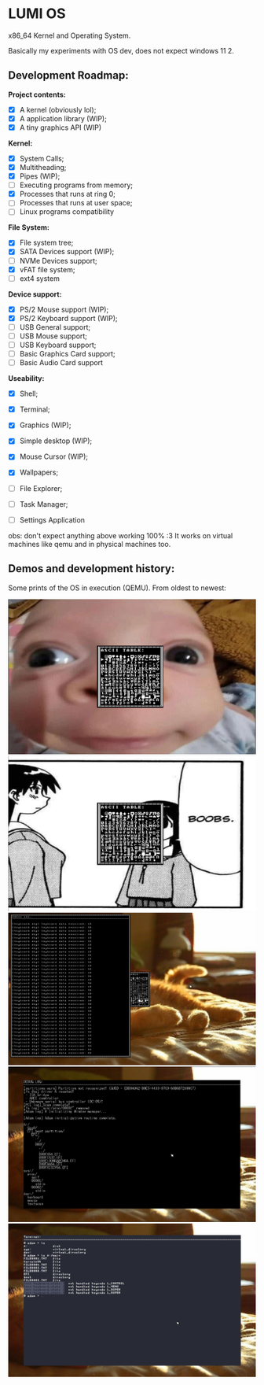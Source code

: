 # LUMI OS

x86_64 Kernel and Operating System.

Basically my experiments with OS dev, does not expect
windows 11 2.

## Development Roadmap:

**Project contents:**
- [x] A kernel (obviously lol);
- [x] A application library (WIP);
- [x] A tiny graphics API (WIP)

**Kernel:**
- [x] System Calls;
- [x] Multitheading;
- [x] Pipes (WIP);
- [ ] Executing programs from memory;
- [x] Processes that runs at ring 0;
- [ ] Processes that runs at user space;
- [ ] Linux programs compatibility

**File System:**
- [x] File system tree;
- [x] SATA Devices support (WIP);
- [ ] NVMe Devices support;
- [x] vFAT file system;
- [ ] ext4 system

**Device support:**
- [x] PS/2 Mouse support (WIP);
- [x] PS/2 Keyboard support (WIP);
- [ ] USB General support;
- [ ] USB Mouse support;
- [ ] USB Keyboard support;
- [ ] Basic Graphics Card support;
- [ ] Basic Audio Card support

**Useability:**
- [x] Shell;
- [x] Terminal;
- [x] Graphics (WIP);
- [x] Simple desktop (WIP);
- [x] Mouse Cursor (WIP);
- [x] Wallpapers;
- [ ] File Explorer;
- [ ] Task Manager;
- [ ] Settings Application


obs: don't expect anything above working 100% :3
It works on virtual machines like qemu and in
physical machines too.

## Demos and development history:
Some prints of the OS in execution (QEMU).
From oldest to newest:

![lilguy](.github/assets/demo_0.png)
![boobes](.github/assets/demo_1.png)
![window](.github/assets/demo_2.png)
![filesy](.github/assets/demo_3.png)
![filesy](.github/assets/demo_4.png)
